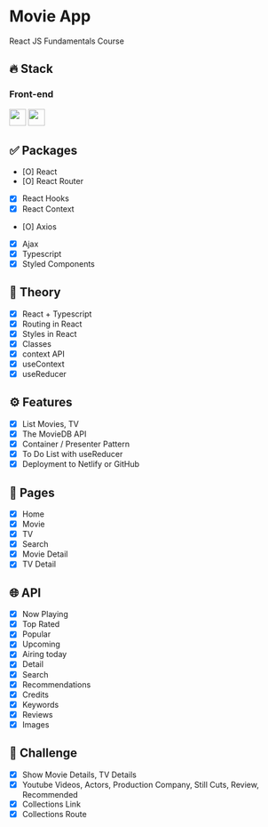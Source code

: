 # Movie App

React JS Fundamentals Course

## 🔥 Stack

### Front-end

<img height="30" src="https://img.shields.io/badge/React-black?style=for-the-badge&logo=React&logoColor=#61DAFB"/> 
<img height="30" src="https://img.shields.io/badge/Javascript-black?style=for-the-badge&logo=Javascript&logoColor=F7DF1E"/>

## ✅ Packages

- [O] React
- [O] React Router
- [x] React Hooks
- [x] React Context
- [O] Axios
- [x] Ajax
- [x] Typescript
- [x] Styled Components

## 📖 Theory

- [x] React + Typescript
- [x] Routing in React
- [x] Styles in React
- [x] Classes
- [x] context API
- [x] useContext
- [x] useReducer

## ⚙ Features

- [x] List Movies, TV
- [x] The MovieDB API
- [x] Container / Presenter Pattern
- [x] To Do List with useReducer
- [x] Deployment to Netlify or GitHub

## 📑 Pages

- [x] Home
- [x] Movie
- [x] TV
- [x] Search
- [x] Movie Detail
- [x] TV Detail

## 🌐 API

- [x] Now Playing
- [x] Top Rated
- [x] Popular
- [x] Upcoming
- [x] Airing today
- [x] Detail
- [x] Search
- [x] Recommendations
- [x] Credits
- [x] Keywords
- [x] Reviews
- [x] Images

## 💎 Challenge

- [x] Show Movie Details, TV Details
- [x] Youtube Videos, Actors, Production Company, Still Cuts, Review, Recommended
- [x] Collections Link
- [x] Collections Route